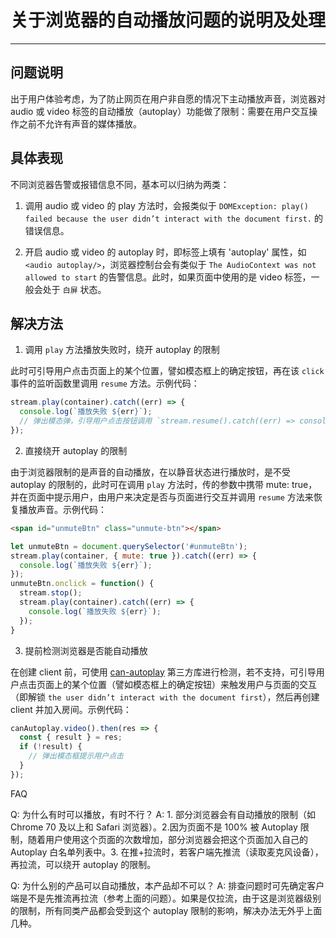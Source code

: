# 关于浏览器的自动播放问题的说明及处理

---

## 问题说明

出于用户体验考虑，为了防止网页在用户非自愿的情况下主动播放声音，浏览器对 audio 或 video 标签的自动播放（autoplay）功能做了限制：需要在用户交互操作之前不允许有声音的媒体播放。


## 具体表现

不同浏览器告警或报错信息不同，基本可以归纳为两类：

1. 调用 audio 或 video 的 play 方法时，会报类似于 `DOMException: play() failed because the user didn’t interact with the document first.` 的错误信息。

2. 开启 audio 或 video 的 autoplay 时，即标签上填有 'autoplay' 属性，如 `<audio autoplay/>`，浏览器控制台会有类似于 `The AudioContext was not allowed to start` 的告警信息。此时，如果页面中使用的是 video 标签，一般会处于 `白屏` 状态。


## 解决方法

1. 调用 `play` 方法播放失败时，绕开 autoplay 的限制

此时可引导用户点击页面上的某个位置，譬如模态框上的确定按钮，再在该  `click`  事件的监听函数里调用 `resume` 方法。示例代码：

```js
stream.play(container).catch((err) => {
  console.log(`播放失败 ${err}`);
  // 弹出模态弹，引导用户点击按钮调用 `stream.resume().catch((err) => console.log(`恢复播放失败 ${err}`))`
});
```

2. 直接绕开 autoplay 的限制

由于浏览器限制的是声音的自动播放，在以静音状态进行播放时，是不受 autoplay 的限制的，此时可在调用 `play` 方法时，传的参数中携带 mute: true，并在页面中提示用户，由用户来决定是否与页面进行交互并调用 `resume` 方法来恢复播放声音。示例代码：

```html
<span id="unmuteBtn" class="unmute-btn"></span>
```

```js
let unmuteBtn = document.querySelector('#unmuteBtn');
stream.play(container, { mute: true }).catch((err) => {
  console.log(`播放失败 ${err}`);
});
unmuteBtn.onclick = function() {
  stream.stop();
  stream.play(container).catch((err) => {
    console.log(`播放失败 ${err}`);
  });
}
```

3. 提前检测浏览器是否能自动播放

在创建 client 前，可使用 [can-autoplay](https://www.npmjs.com/package/can-autoplay) 第三方库进行检测，若不支持，可引导用户点击页面上的某个位置（譬如模态框上的确定按钮）来触发用户与页面的交互（即解锁 `the user didn’t interact with the document first`），然后再创建 client 并加入房间。示例代码：

```js
canAutoplay.video().then(res => {
  const { result } = res;
  if (!result) {
    // 弹出模态框提示用户点击
  }
});
```

FAQ

Q: 为什么有时可以播放，有时不行？
A: 1. 部分浏览器会有自动播放的限制（如 Chrome 70 及以上和 Safari 浏览器）。2.因为页面不是 100% 被 Autoplay 限制，随着用户使用这个页面的次数增加，部分浏览器会把这个页面加入自己的 Autoplay 白名单列表中。3. 在推+拉流时，若客户端先推流（读取麦克风设备），再拉流，可以绕开 autoplay 的限制。

Q: 为什么别的产品可以自动播放，本产品却不可以？
A: 排查问题时可先确定客户端是不是先推流再拉流（参考上面的问题）。如果是仅拉流，由于这是浏览器级别的限制，所有同类产品都会受到这个 autoplay 限制的影响，解决办法无外乎上面几种。
